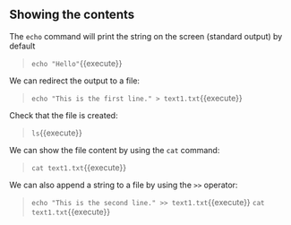 ## Showing the contents

The `echo` command will print the string on the screen (standard output) by default
> `echo "Hello"`{{execute}}

We can redirect the output to a file:
> `echo "This is the first line." > text1.txt`{{execute}}

Check that the file is created:
> `ls`{{execute}}

We can show the file content by using the `cat` command:
> `cat text1.txt`{{execute}}

We can also append a string to a file by using the `>>` operator:
> `echo "This is the second line." >> text1.txt`{{execute}}
> `cat text1.txt`{{execute}}

<br/>
